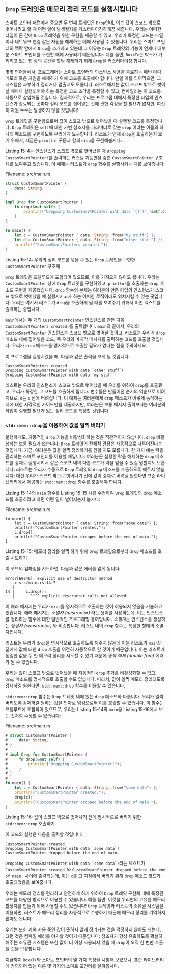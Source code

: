 ## `Drop` 트레잇은 메모리 정리 코드를 실행시킵니다

스마트 포인터 패턴에서 중요번 두 번째 트레잇은 `Drop`인데, 이는 값이 스코프
밖으로 벗어나려고 할 때 어떤 일이 발생될지를 커스터마이징하게끔 해줍니다. 우리는
어떠한 타입이 든 간에 `Drop` 트레잇을 위한 구현을 제공할 수 있고, 우리가 특정한
코드는 파일이나 네트워크 연결 같은 자원을 해제하는 데에 사용될 수 있습니다.
우리는 스마트 포인터의 맥락 안에서 `Drop`을 소개하고 있는데 그 이유는 `Drop`
트레잇의 기능이 언제나 대부분 스마트 포인터를 구현할 때에 사용되기 때문입니다.
예를 들면, `Box<T>`는 박스가 가리키고 있는 힙 상의 공간을 할당 해제하기 위해
`Drop`을 커스터마이징 합니다.

몇몇 언어들에서, 프로그래머는 스마트 포인터의 인스턴스 사용을 종료하는 매번 마다
메모리 혹은 자원을 해제하기 위해 코드를 호출해야 합니다. 만일 이를 잊어먹으면,
그 시스템은 과부하가 걸리거나 멈출지도 모릅니다. 러스트에서는 값이 스코프 밖으로
벗어날 때마다 실행되어야 하는 특정한 코드 조각을 특정할 수 있고, 컴파일러는
이 코드를 자동으로 삽입해줄 것입니다. 결과적으로, 우리는 프로그램 내에서 특정한
타입의 인스턴스가 종료되는 곳마다 정리 코드를 집어넣는 것에 관한 걱정을 할
필요가 없지만, 여전히 자원 누수는 발생하지 않을 것입니다!

`Drop` 트레잇을 구현함으로써 값이 스코프 밖으로 벗어났을 때 실행될 코드를 특정합니다.
`Drop` 트레잇은 `self`에 대한 가변 참조자를 파라미터로 갖는 `drop` 이라는
이름의 하나의 메소드를 구현하도록 우리에게 요구합니다. 러스트가 언제 `drop`을
호출하는지 보기 위해서, 지금은 `println!` 구문과 함께 `drop`을 구현해봅시다.

Listing 15-4는 인스턴스가 스코프 밖으로 벗어났을 때 `Dropping
CustomSmartPointer!`를 출력하는 커스텀 기능만을 갖춘 `CustomSmartPointer`
구조체를 보여주고 있습니다. 이 예제는 러스트가 `drop` 함수를 실행시키는
때를 보여줍니다:

<span class="filename">Filename: src/main.rs</span>

```rust
struct CustomSmartPointer {
    data: String,
}

impl Drop for CustomSmartPointer {
    fn drop(&mut self) {
        println!("Dropping CustomSmartPointer with data `{}`!", self.data);
    }
}

fn main() {
    let c = CustomSmartPointer { data: String::from("my stuff") };
    let d = CustomSmartPointer { data: String::from("other stuff") };
    println!("CustomSmartPointers created.");
}
```

<span class="caption">Listing 15-14: 우리의 정리 코드를 넣을 수 있는
`Drop` 트레잇을 구현한 `CustomSmartPointer` 구조체</span>

`Drop` 트레잇은 프렐루드에 포함되어 있으므로, 이를 가져오지 않아도 됩니다. 우리는
`CustomSmartPointer` 상에 `Drop` 트레잇을 구현하였고, `println!`을
호출하는 `drop` 메소드 구현을 제공했습니다. `drop` 함수의 본체는 여러분이 만든
타입의 인스턴스가 스코프 밖으로 벗어났을 때 실행시키고자 하는 어떠한 로직이라도
위치시킬 수 있는 곳입니다. 우리는 여기서 러스트가 `drop`을 호출하게 될 때를 보여주기
위해서 어떤 텍스트를 출력하는 중입니다.

`main`에서는 두 개의 `CustomSmartPointer` 인스턴스를 만든 다음
`CustomSmartPointers created.`를 출력합니다. `main`의 끝에서, 우리의 
`CustomSmartPointer` 인스턴스는 스코프 밖으로 벗어날 것이고, 러스트는 우리가
`drop` 메소드 내에 집어넣은 코드, 즉 우리의 마지막 메시지를 출력하는 코드를 호출할
것입니다. 우리가 `drop` 메소드를 명시적으로 호출할 필요가 없다는 점을 주의하세요.

이 프로그램을 실행시켰을 때, 다음과 같은 출력을 보게 될 것입니다:

```text
CustomSmartPointers created.
Dropping CustomSmartPointer with data `other stuff`!
Dropping CustomSmartPointer with data `my stuff`!
```

러스트는 우리의 인스턴스가 스코프 밖으로 벗어났을 때 우리를 위하여 `drop`를
호출했고, 우리가 특정한 그 코드를 호출하게 됩니다. 변수들은 만들어진 순서의
역순으로 버려지므로, `d`는 `c` 전에 버려집니다. 이 예제는 여러분에게 `drop`
메소드가 어떻게 동작하는지에 대한 시각적인 가이드만을 제공하지만, 여러분은
보통 메시지 출력보다는 여러분의 타입이 실행할 필요가 있는 정리 코드를 특정할
것입니다.

### `std::mem::drop`을 이용하여 값을 일찍 버리기

불행하게도, 자동적인 `drop` 기능을 비활성화하는 것은 직관적이지 않습니다.
`drop` 비활성화는 보통 필요가 없습니다; `Drop` 트레잇의 전체적 관점은
자동적으로 다루어진다는 것입니다. 가끔, 여러분은 값을 일찍 정리하기를 원할
지도 모릅니다. 한 가지 예는 락을 관리하는 스마트 포인터를 이용할 때입니다:
여러분은 실행할 락을 해제하는 `drop` 메소드를 강제로 실행시켜서 같은 스코프
내의 다른 코드가 락을 얻을 수 있길 원할지도 모릅니다. 러스트는 우리가 수동으로
`Drop` 트레잇의 `drop` 메소드를 호출하도록 해주지 않습니다; 대신 우리가
스코프 밖으로 벗어나기 전에 값이 강제로 버려질 원한다면 표준 라이브러리에서
제공하는 `std::mem::drop` 함수를 호출해야 합니다.

Listing 15-14의 `main` 함수를 Listing 15-15 처럼 수정하여
`Drop` 트레잇의 `drop` 메소드를 호출하려고 하면 어떤 일이 벌어지는지
봅시다:

<span class="filename">Filename: src/main.rs</span>

```rust,ignore
fn main() {
    let c = CustomSmartPointer { data: String::from("some data") };
    println!("CustomSmartPointer created.");
    c.drop();
    println!("CustomSmartPointer dropped before the end of main.");
}
```

<span class="caption">Listing 15-15: 메모리 정리를 일찍 하기 위해
`Drop` 트레잇으로부터 `drop` 메소드를 호출 시도하기</span>

이 코드의 컴파일을 시도하면, 다음과 같은 에러를 얻게 됩니다:

```text
error[E0040]: explicit use of destructor method
  --> src/main.rs:14:7
   |
14 |     c.drop();
   |       ^^^^ explicit destructor calls not allowed
```

이 에러 메시지는 우리가 `drop`를 명시적으로 호출하는 것이 허용되지 않음을
기술하고 있습니다. 에러 메시지는 *소멸자 (destructor)* 라는 용어를 사용하는데,
이는 인스턴스를 정리하는 함수에 대한 일반적인 프로그래밍 용어입니다. *소멸자*는
인스턴스를 생성하는 *생성자 (constructor)* 와 비슷합니다. 러스트 내의 `drop`
함수는 특정한 형태의 소멸자입니다.

러스트는 우리가 `drop`을 명시적으로 호출하도록 해주지 않는데 이는 러스트가 `main`의
끝에서 값에 대한 `drop` 호출을 여전히 자동적으로 할 것이기 때문입니다. 이는 러스트가
동일한 값을 두 번 메모리 정리를 시도할 수 있기 때문에 *중복 해제 (double free)* 에러가
될 수 있습니다.

우리는 값이 스코프 밖으로 벗어났을 때 자동적인 `drop` 추가를 비활성화할 수
없고, `drop` 메소드를 명시적으로 호출할 수도 없습니다. 따라서, 값이 일찍 메모리
정리되도록 강제하길 원한다면, `std::mem::drop` 함수를 이용할 수 있습니다.


`std::mem::drop` 함수는 `Drop` 트레잇 내에 있는 `drop` 메소드와 다릅니다.
우리가 일찍 버리도록 강제하길 원하는 값을 인자로 넘김으로써 이를 호출할 수 있습니다.
이 함수는 프렐루드에 포함되어 있으므로, 우리는 Listing 15-14의 `main`을
Listing 15-16에서 보는 것처럼 수정할 수 있습니다:

<span class="filename">Filename: src/main.rs</span>

```rust
# struct CustomSmartPointer {
#     data: String,
# }
#
# impl Drop for CustomSmartPointer {
#     fn drop(&mut self) {
#         println!("Dropping CustomSmartPointer!");
#     }
# }
#
fn main() {
    let c = CustomSmartPointer { data: String::from("some data") };
    println!("CustomSmartPointer created.");
    drop(c);
    println!("CustomSmartPointer dropped before the end of main.");
}
```

<span class="caption">Listing 15-16: 값이 스코프 밖으로 벗어나기 전에
명시적으로 버리기 위한 `std::mem::drop` 호출하기</span>

이 코드의 실행은 다음을 출력할 것입니다:

```text
CustomSmartPointer created.
Dropping CustomSmartPointer with data `some data`!
CustomSmartPointer dropped before the end of main.
```

```Dropping CustomSmartPointer with data `some data`!```라는 텍스트가
`CustomSmartPointer created.`와 `CustomSmartPointer dropped
before the end of main.` 사이에 출력되는데, 이는 `c`를 그 지점에서 버리기
위해 `drop` 메소드 코드가 호출되었음을 보여줍니다.

우리는 메모리 정리를 편리하고 안전하게 하기 위하여 `Drop` 트레잇 구현체 내에 특정된 코드를
다양한 방식으로 이용할 수 있습니다: 예를 들면, 이것을 우리만의 고유한 메모리 할당자를
만들기 위해 사용할 수도 있습니다! `Drop` 트레잇과 러스트의 소유권 시스템을 이용하면,
러스트가 메모리 정리를 자동적으로 수행하기 때문에 메모리 정리를 기억하지 않아도 됩니다.

우리는 또한 계속 사용 중인 값이 뜻하지 않게 정리되는 것을 걱정하지 않아도 되는데,
그런 것은 컴파일 에러를 야기할 것이기 때문입니다: 참조자가 항상 유효하도록 확실히
해주는 소유권 시스템은 또한 값이 더 이상 사용되지 않을 때 `drop`이 오직 한 번만
호출될 것을 보장합니다.

지금까지 `Box<T>`와 스마트 포인터의 몇 가지 특성을 시험해 보았으니,
표준 라이브러리에 정의되어 있는 다른 몇 가지의 스마트 포인터를 살펴봅시다.